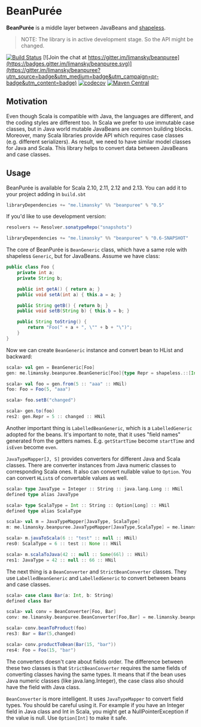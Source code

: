 BeanPurée
=========

**BeanPurée** is a middle layer between JavaBeans and [shapeless][shapeless].

> NOTE: The library is in active development stage. So the API might be changed.

[![Build Status](https://travis-ci.com/limansky/beanpuree.svg?branch=master)](https://travis-ci.com/limansky/beanpuree)
[![Join the chat at https://gitter.im/limansky/beanpuree](https://badges.gitter.im/limansky/beanpuree.svg)](https://gitter.im/limansky/beanpuree?utm_source=badge&utm_medium=badge&utm_campaign=pr-badge&utm_content=badge)
[![codecov](https://codecov.io/gh/limansky/beanpuree/branch/master/graph/badge.svg)](https://codecov.io/gh/limansky/beanpuree)
[![Maven Central](https://img.shields.io/maven-central/v/me.limansky/beanpuree_2.12.svg)](https://maven-badges.herokuapp.com/maven-central/me.limansky/beanpuree_2.12)

## Motivation

Even though Scala is compatible with Java, the languages are different, and the
coding styles are different too.  In Scala we prefer to use immutable case classes,
but in Java world mutable JavaBeans are common building blocks.  Moreover, many
Scala libraries provide API which requires case classes (e.g. different serializers).
As result, we need to have similar model classes for Java and Scala.  This library
helps to convert data between JavaBeans and case classes.

## Usage

BeanPurée is available for Scala 2.10, 2.11, 2.12 and 2.13. You can add it to your project
adding in `build.sbt`

```Scala
libraryDependencies += "me.limansky" %% "beanpuree" % "0.5"
```

If you'd like to use development version:

```Scala
resolvers += Resolver.sonatypeRepo("snapshots")

libraryDependencies += "me.limansky" %% "beanpuree" % "0.6-SNAPSHOT"
```

The core of BeanPurée is `BeanGeneric` class, which have a same role with
shapeless `Generic`, but for JavaBeans.  Assume we have class:

```Java
public class Foo {
    private int a;
    private String b;

    public int getA() { return a; }
    public void setA(int a) { this.a = a; }

    public String getB() { return b; }
    public void setB(String b) { this.b = b; }

    public String toString() {
        return "Foo(" + a + ", \"" + b + "\")";
    }
}

```

Now we can create `BeanGeneric` instance and convert bean to HList and backward:

```Scala
scala> val gen = BeanGeneric[Foo]
gen: me.limansky.beanpuree.BeanGeneric[Foo]{type Repr = shapeless.::[Int,shapeless.::[String,shapeless.HNil]]}

scala> val foo = gen.from(5 :: "aaa" :: HNil)
foo: Foo = Foo(5, "aaa")

scala> foo.setB("changed")

scala> gen.to(foo)
res2: gen.Repr = 5 :: changed :: HNil
```

Another important thing is `LabelledBeanGeneric`, which is a `LabelledGeneric` adopted
for the beans.  It's important to note, that it uses "field names" generated from the
getters names.  E.g.  `getStartTime` become `startTime` and `isEven` become `even`.

`JavaTypeMapper[J, S]` provides converters for different Java and Scala classes.
There are converter instances from Java numeric classes to corresponding Scala ones.
It also can convert nullable value to `Option`.  You can convert `HList`s of convertable
values as well.

```Scala
scala> type JavaType = Integer :: String :: java.lang.Long :: HNil
defined type alias JavaType

scala> type ScalaType = Int :: String :: Option[Long] :: HNil
defined type alias ScalaType

scala> val m = JavaTypeMapper[JavaType, ScalaType]
m: me.limansky.beanpuree.JavaTypeMapper[JavaType,ScalaType] = me.limansky.beanpuree.JavaTypeMapper$$anon$1@41bbc4c4

scala> m.javaToScala(6 :: "test" :: null :: HNil)
res0: ScalaType = 6 :: test :: None :: HNil

scala> m.scalaToJava(42 :: null :: Some(66l) :: HNil)
res1: JavaType = 42 :: null :: 66 :: HNil
```

The next thing is a `BeanConverter` and `StrictBeanConverter` classes.  They use
`LabelledBeanGeneric` and `LabelledGeneric` to convert between beans and case classes.

```Scala
scala> case class Bar(a: Int, b: String)
defined class Bar

scala> val conv = BeanConverter[Foo, Bar]
conv: me.limansky.beanpuree.BeanConverter[Foo,Bar] = me.limansky.beanpuree.BeanConverter$$anon$1@4eae0bc5

scala> conv.beanToProduct(foo)
res3: Bar = Bar(5,changed)

scala> conv.productToBean(Bar(15, "bar"))
res4: Foo = Foo(15, "bar")
```

The converters doesn't care about fields order.  The difference between these two
classes is that `StrictBeanConverter` requires the same fields of  converting classes
having the same types.  It means that if the bean uses Java
numeric classes (like java.lang.Integer), the case class also should have the
field with Java class.

`BeanConverter` is more intelligent.  It uses `JavaTypeMapper` to convert field types.
You should be careful using it.  For example if you have an Integer field in Java class
and Int in Scala, you might get a NullPointerException if the value is null.  Use `Option[Int]`
to make it safe.

[shapeless]: http://github.com/milessabin/shapeless
